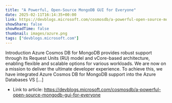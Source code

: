 ```yaml
---
title: "A Powerful, Open-Source MongoDB GUI for Everyone"
date: 2025-02-11T16:14:35+00:00
link: https://devblogs.microsoft.com/cosmosdb/a-powerful-open-source-mongodb-gui-for-everyone
showShare: false
showReadTime: false
thumbnail: images/azure.png
tags: ["devblogs.microsoft.com"]
---
```

Introduction Azure Cosmos DB for MongoDB provides robust support through its Request Units (RU) model and vCore-based architecture, enabling flexible and scalable options for various workloads. We are now on a mission to deliver the ultimate developer experience. To achieve this, we have integrated Azure Cosmos DB for MongoDB support into the Azure Databases VS […]

- Link to article: https://devblogs.microsoft.com/cosmosdb/a-powerful-open-source-mongodb-gui-for-everyone